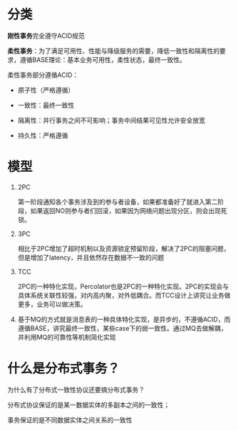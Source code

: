 # 分类

**刚性事务**完全遵守ACID规范

**柔性事务**：为了满足可用性、性能与降级服务的需要，降低一致性和隔离性的要求，遵循BASE理论：基本业务可用性，柔性状态，最终一致性。

柔性事务部分遵循ACID：

- 原子性（严格遵循）

- 一致性：最终一致性

- 隔离性：并行事务之间不可影响；事务中间结果可见性允许安全放宽

- 持久性：严格遵循

# 模型

1. 2PC
   
   第一阶段通知各个事务涉及到的参与者设备，如果都准备好了就进入第二阶段，如果返回NO则参与者们回滚，如果因为网络问题出现分区，则会出现死锁。

2. 3PC
   
   相比于2PC增加了超时机制以及资源锁定预留阶段，解决了2PC的阻塞问题，但是增加了latency，并且依然存在数据不一致的问题

3. TCC
   
   2PC的一种特化实现，Percolator也是2PC的一种特化实现。2PC的实现会与具体系统关联性较强，对内高内聚，对外低耦合。而TCC设计上讲究让业务做更多，业务可以做决策。

4. 基于MQ的方式就是消息表的一种具体特化实现，是异步的，不遵循ACID，而遵循BASE，讲究最终一致性，某些case下的弱一致性。通过MQ去做解耦，并利用MQ的可靠性等机制简化实现

# 什么是分布式事务？

为什么有了分布式一致性协议还要搞分布式事务？

分布式协议保证的是某一数据实体的多副本之间的一致性；

事务保证的是不同数据实体之间关系的一致性
